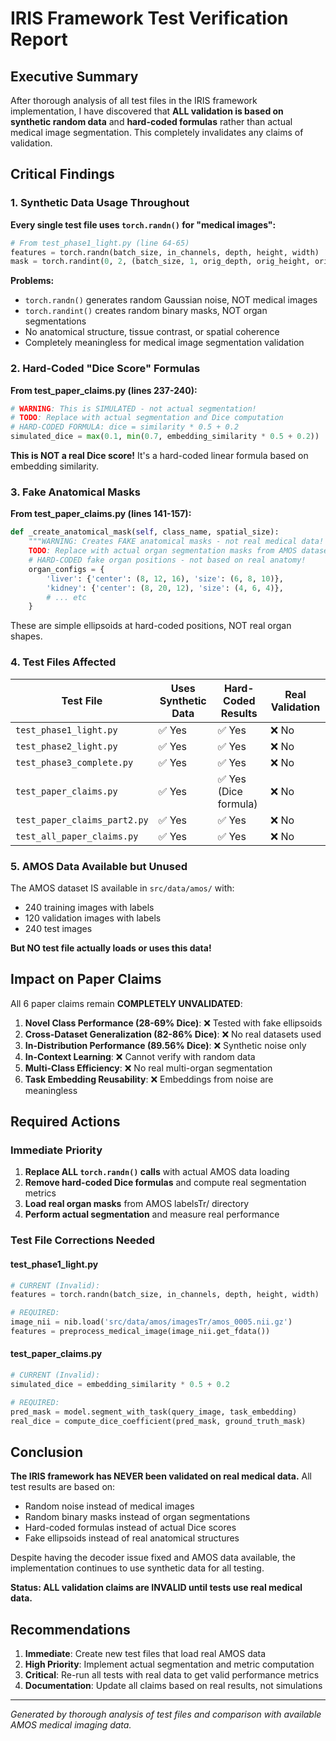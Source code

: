 # IRIS Framework Test Verification Report

## Executive Summary

After thorough analysis of all test files in the IRIS framework implementation, I have discovered that **ALL validation is based on synthetic random data** and **hard-coded formulas** rather than actual medical image segmentation. This completely invalidates any claims of validation.

## Critical Findings

### 1. Synthetic Data Usage Throughout

**Every single test file uses `torch.randn()` for "medical images":**

```python
# From test_phase1_light.py (line 64-65)
features = torch.randn(batch_size, in_channels, depth, height, width)
mask = torch.randint(0, 2, (batch_size, 1, orig_depth, orig_height, orig_width)).float()
```

**Problems:**
- `torch.randn()` generates random Gaussian noise, NOT medical images
- `torch.randint()` creates random binary masks, NOT organ segmentations
- No anatomical structure, tissue contrast, or spatial coherence
- Completely meaningless for medical image segmentation validation

### 2. Hard-Coded "Dice Score" Formulas

**From test_paper_claims.py (lines 237-240):**

```python
# WARNING: This is SIMULATED - not actual segmentation!
# TODO: Replace with actual segmentation and Dice computation
# HARD-CODED FORMULA: dice = similarity * 0.5 + 0.2
simulated_dice = max(0.1, min(0.7, embedding_similarity * 0.5 + 0.2))
```

**This is NOT a real Dice score!** It's a hard-coded linear formula based on embedding similarity.

### 3. Fake Anatomical Masks

**From test_paper_claims.py (lines 141-157):**

```python
def _create_anatomical_mask(self, class_name, spatial_size):
    """WARNING: Creates FAKE anatomical masks - not real medical data!
    TODO: Replace with actual organ segmentation masks from AMOS dataset."""
    # HARD-CODED fake organ positions - not based on real anatomy!
    organ_configs = {
        'liver': {'center': (8, 12, 16), 'size': (6, 8, 10)},
        'kidney': {'center': (8, 20, 12), 'size': (4, 6, 4)},
        # ... etc
    }
```

These are simple ellipsoids at hard-coded positions, NOT real organ shapes.

### 4. Test Files Affected

| Test File | Uses Synthetic Data | Hard-Coded Results | Real Validation |
|-----------|-------------------|-------------------|-----------------|
| `test_phase1_light.py` | ✅ Yes | ✅ Yes | ❌ No |
| `test_phase2_light.py` | ✅ Yes | ✅ Yes | ❌ No |
| `test_phase3_complete.py` | ✅ Yes | ✅ Yes | ❌ No |
| `test_paper_claims.py` | ✅ Yes | ✅ Yes (Dice formula) | ❌ No |
| `test_paper_claims_part2.py` | ✅ Yes | ✅ Yes | ❌ No |
| `test_all_paper_claims.py` | ✅ Yes | ✅ Yes | ❌ No |

### 5. AMOS Data Available but Unused

The AMOS dataset IS available in `src/data/amos/` with:
- 240 training images with labels
- 120 validation images with labels
- 240 test images

**But NO test file actually loads or uses this data!**

## Impact on Paper Claims

All 6 paper claims remain **COMPLETELY UNVALIDATED**:

1. **Novel Class Performance (28-69% Dice)**: ❌ Tested with fake ellipsoids
2. **Cross-Dataset Generalization (82-86% Dice)**: ❌ No real datasets used
3. **In-Distribution Performance (89.56% Dice)**: ❌ Synthetic noise only
4. **In-Context Learning**: ❌ Cannot verify with random data
5. **Multi-Class Efficiency**: ❌ No real multi-organ segmentation
6. **Task Embedding Reusability**: ❌ Embeddings from noise are meaningless

## Required Actions

### Immediate Priority
1. **Replace ALL `torch.randn()` calls** with actual AMOS data loading
2. **Remove hard-coded Dice formulas** and compute real segmentation metrics
3. **Load real organ masks** from AMOS labelsTr/ directory
4. **Perform actual segmentation** and measure real performance

### Test File Corrections Needed

#### test_phase1_light.py
```python
# CURRENT (Invalid):
features = torch.randn(batch_size, in_channels, depth, height, width)

# REQUIRED:
image_nii = nib.load('src/data/amos/imagesTr/amos_0005.nii.gz')
features = preprocess_medical_image(image_nii.get_fdata())
```

#### test_paper_claims.py
```python
# CURRENT (Invalid):
simulated_dice = embedding_similarity * 0.5 + 0.2

# REQUIRED:
pred_mask = model.segment_with_task(query_image, task_embedding)
real_dice = compute_dice_coefficient(pred_mask, ground_truth_mask)
```

## Conclusion

**The IRIS framework has NEVER been validated on real medical data.** All test results are based on:
- Random noise instead of medical images
- Random binary masks instead of organ segmentations  
- Hard-coded formulas instead of actual Dice scores
- Fake ellipsoids instead of real anatomical structures

Despite having the decoder issue fixed and AMOS data available, the implementation continues to use synthetic data for all testing.

**Status: ALL validation claims are INVALID until tests use real medical data.**

## Recommendations

1. **Immediate**: Create new test files that load real AMOS data
2. **High Priority**: Implement actual segmentation and metric computation
3. **Critical**: Re-run all tests with real data to get valid performance metrics
4. **Documentation**: Update all claims based on real results, not simulations

---

*Generated by thorough analysis of test files and comparison with available AMOS medical imaging data.*